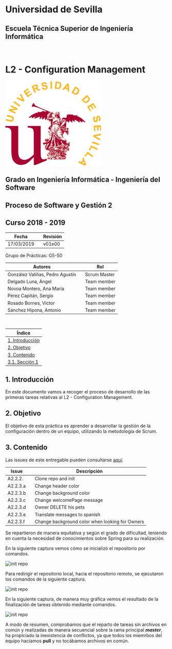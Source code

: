 # Universidad de Sevilla
## Escuela Técnica Superior de Ingeniería Informática
&nbsp;
&nbsp;
# L2 - Configuration Management

![logo us](../images/L2-8-image-logo_us_300.gif)

## Grado en Ingeniería Informática - Ingeniería del Software

## Proceso de Software y Gestión 2
## Curso 2018 - 2019

| Fecha     |    |Revisión |
|-----------|----|----------|
|17/03/2019 |    |v01e00|

Grupo de Prácticas: G5-50

| Autores |     | Rol |
|---------|-----|------|
| González Valiñas, Pedro Agustín |  | Scrum Master |
| Delgado Luna, Ángel             |  | Team member |
| Novoa Montero, Ana María        |  | Team member |
| Pérez Capitán, Sergio           |  | Team member |
| Rosado Bornes, Víctor           |  | Team member |
| Sánchez Hipona, Antonio         |  | Team member |

&nbsp;

| Índice |
|--------|
| [1. Introducción]() |
| [2. Objetivo]() |
| [3. Contenido]() |
| [3.1. Sección 1]() |

## 1. Introducción
En este documento vamos a recoger el proceso de desarrollo de las primeras tareas relativas al L2 - Configuration Management.


## 2. Objetivo
El objetivo de esta práctica es aprender a desarrollar la gestión de la configuración dentro de un equipo, utilizando la metodología de Scrum.


## 3. Contenido
Las issues de este entregable pueden consultarse [aquí](https://github.com/gii-is-psg2/PSG2-1819-G5-50/issues).


| Issue | |Descripción |
|-------|----|-----------|
| A2.2.2. | |Clone repo and init |
| A2.2.3.a| |Change header color |
| A2.2.3.b| |Change background color |
| A2.2.3.c| |Change welcomePage message |
| A2.2.3.d| |Owner DELETE his pets |
| A2.2.3.e| |Translate messages to spanish |
| A2.2.3.f| |Change background color when looking for Owners |

Se repartieron de manera equitativa y según el grado de dificultad, teniendo en cuenta la necesidad de conocimientos sobre Spring para su realización.

En la siguiente captura vemos cómo se inicializó el repositorio por comandos.

![init repo](../images/L2-12-image-git_repo_init.PNG)

Para redirigir el repositorio local, hacia el repositorio remoto, se ejecutaron los comandos de la siguiente captura.

![init repo](../images/L2-12-image-git_remote_and_push.PNG)

En la siguiente captura, de manera muy gráfica vemos el resultado de la finalización de tareas obtenido mediante comandos.

![init repo](../images/L2-12-image-tareas_finish.PNG)

A modo de resumen, comprobamos que el reparto de tareas sin archivos en común y realizadas de manera secuencial sobre la rama principal ***master***, ha propiciado la inexistencia de conflictos, ya que todos los miemrbos del equipo hacíamos **pull** y no tocábamos archivos en común.










